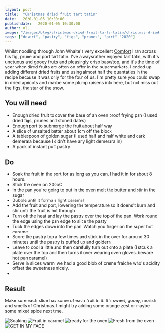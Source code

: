 ```yaml
---
layout: post
title:  "Christmas dried fruit tart tatin"
date:   2020-01-05 10:30:00
publishdate:   2020-01-05 10:30:00
author: oli
image: "/images/blog/christmas-dried-fruit-tarte-tatin/christmas-dried-fruit-tarte-tatin-5.jpg"
tags: ["desert", "pastry", "figs", "prunes", "port" "2020"]
---
```


Whilst noodling through John Whaite's very excellent [Comfort](https://amzn.to/2MVjZiP) I ran across his fig, prune and port tart tatin.  I've alwaysrather enjoyed tart tatin, with it's unctuous and gooey fruits and pleasingly crisp base/top, and it's the time of year when dired fruits are often on offer in the supermarkets.  I ended up adding different dried fruits and using almost half the quantaties in the recipe because it was only for the four of us.  I'm pretty sure you could swap in dried apricots and maybe some plump raisens into here, but not miss out the figs, the star of the show.



## You will need

* Enough dried fruit to cover the base of an oven proof frying pan (I used dried figs, prunes and stoned dates)
* Enough port to submerge the fruit about half way
* A slice of unsalted butter about 1cm off the block
* A tablespoon of golden sugar (I used half and half white and dark demerara because I didn't have any light demerara in)
* A pack of instant puff pastry

## Do

* Soak the fruit in the port for as long as you can.  I had it in for about 8 hours.
* Stick the oven on 200oC
* In the pan you're going to put in the oven melt the butter and stir in the sugar
* Bubble until it forms a light caramel
* Add the fruit and port, lowering the temperature so it doens't burn and stir until the fruit is hot through
* Turn off the heat and lay the pastry over the top of the pan.  Work round the edge using the pan edge to slice the pasty
* Tuck the edges down into the pan.  Watch you finger on the super hot caramel
* Score the pastry top a few times and stick in the over for around 30 minutes until the pastry is puffed up and goldern
* Leave to cool a little and then carefully turn out onto a plate (I stcuk a plate over the top and then turns it over wearing oven gloves.  beware hot pan caramel)
* Serve in slices warm, we had a good blob of creme fraiche who's acidity offset the sweetness nicely.
* 


## Result

Make sure each slice has some of each fruit in it. It's sweet, gooey, morish and smells of Christmas.  I might try adding some orange zest or maybe some mixed spice next time.


![Soaking](/images/blog/christmas-dried-fruit-tarte-tatin/christmas-dried-fruit-tarte-tatin-1.jpg)
![Fruit in caramel](/images/blog/christmas-dried-fruit-tarte-tatin/christmas-dried-fruit-tarte-tatin-2.jpg)
![ready for the oven](/images/blog/christmas-dried-fruit-tarte-tatin/christmas-dried-fruit-tarte-tatin-3.jpg)
![Fresh from the oven](/images/blog/christmas-dried-fruit-tarte-tatin/christmas-dried-fruit-tarte-tatin-4.jpg)
![GET IN MY FACE](/images/blog/christmas-dried-fruit-tarte-tatin/christmas-dried-fruit-tarte-tatin-5.jpg)
